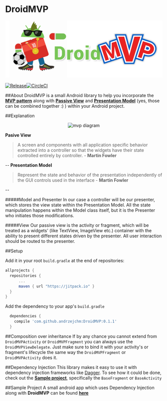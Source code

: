 # DroidMVP

<p align="center">
<img align="cetnter" src="droidMVP.png" alt="mvp diagram" />
</p>

[![Release](https://jitpack.io/v/andrzejchm/DroidMVP.svg)](https://jitpack.io/#andrzejchm/DroidMVP)[![CircleCI](https://circleci.com/gh/andrzejchm/DroidMVP/tree/develop.svg?style=svg)](https://circleci.com/gh/andrzejchm/DroidMVP/tree/develop)

##About
DroidMVP is a small Android library to help you incorporate the [**MVP pattern**](http://antonioleiva.com/mvp-android/) along with [**Passive View**](http://martinfowler.com/eaaDev/PassiveScreen.html) and [**Presentation Model**](http://martinfowler.com/eaaDev/PresentationModel.html) (yes, those can be combined together :) ) within your Android project.

##Explanation 
<p align="center">
<img align="cetnter" src="mvp-diagram.png" alt="mvp diagram" />
</p>

**Pasive View**

> A screen and components with all application specific behavior extracted into a controller so that the widgets have their state controlled entirely by controller. - **Martin Fowler** 

--
**Presentation Model**

> Represent the state and behavior of the presentation independently of the GUI controls used in the interface - **Martin Fowler**

--

#####Model and Presenter
In our case a controller will be our presenter, which stores the view state within the Presentation Model. All the state manipulation happens within the Model class itself, but it is the Presenter who initiates those modifications.

#####View
Our passive view is the activity or fragment, which will be treated as a widgets' (like TextView, ImageView etc.) container with the ability to present different states driven by the presenter. All user interaction should be routed to the presenter.

##Setup

Add it in your root `build.gradle` at the end of repositories:
  ```groovy  
  allprojects {
    repositories {
        ...
        maven { url "https://jitpack.io" }
    }
  }
  ```
  

Add the dependency to your app's `build.gradle`
```groovy  
  dependencies {
    compile 'com.github.andrzejchm:DroidMVP:0.1.1'
  }
```

##Composition over inheritance
If by any chance you cannot extend from `DroidMVPActivity` or `DroidMVPFragment` you can always use the `DroidMVPViewDelegate`. Just make sure to bind it with your activity's or fragment's lifecycle the same way the `DroidMVPFragment` or `DroidMVPActivity` does it.

##Dependency Injection
This library makes it easy to use it with dependency injection frameworks like [Dagger](http://google.github.io/dagger/). To see how it could be done, check out the [**Sample project**](/sample), specifically the `BaseFragment` or `BaseActivity`

##Sample Project
A small android app which uses Dependency Injection along with **DroidMVP** can be found 
[**here**](/sample)

